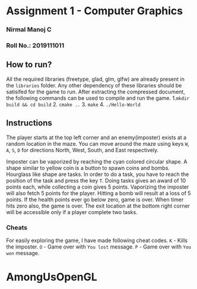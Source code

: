 # Assignment 1 - Computer Graphics
### Nirmal Manoj C
### Roll No.: 2019111011

## How to run?
All the required libraries (freetype, glad, glm, glfw) are already present in the `libraries` folder. Any other dependency of these libraries should be satisifed for the game to run.
After extracting the compressed document, the following commands can be used to compile and run the game.
1.`mkdir build && cd build`
2. `cmake ..`
3. `make`
4. `./Hello-World`

## Instructions
The player starts at the top left corner and an enemy(imposter) exists at a random location in the maze. You can move around the maze using keys `W`, `A`, `S`, `D` for directions North, West, South, and East respectively.

Imposter can be vaporized by reaching the cyan colored circular shape. A shape similar to yellow coin is a button to spawn coins and bombs. Hourglass like shape are tasks. In order to do a task, you have to reach the position of the task and press the key `T`. Doing tasks gives an award of 10 points each, while collecting a coin gives 5 points. Vaporizing the imposter will also fetch 5 points for the player. Hitting a bomb will result at a loss of 5 points. If the health points ever go below zero, game is over. When timer hits zero also, the game is over. The exit location at the bottom right corner will be accessible only if a player complete two tasks. 

### Cheats
For easily exploring the game, I have made following cheat codes.
`K` - Kills the imposter.
`O` - Game over with `You lost` message.
`P`  - Game over with `You won` message.
# AmongUsOpenGL
